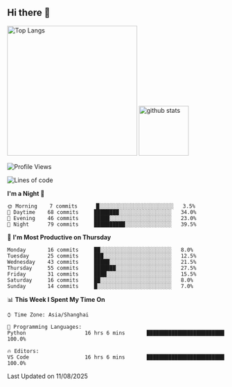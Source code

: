 ## Hi there 👋
<p align="left"> 
  <img alt="Top Langs" height="300px" src="https://github-readme-stats.vercel.app/api/top-langs/?username=Sierraki&layout=compact&show_icons=true&theme=onedark" />
  <a href="https://github.com/Sierraki/LC_Solve">
   <img alt="github stats"height="115px"  src="https://github-readme-stats.vercel.app/api/pin/?username=Sierraki&repo=LC_Solve&theme=onedark&show_icons=true" />
  </a>


<!--START_SECTION:waka-->
![Profile Views](http://img.shields.io/badge/Profile%20Views-0-blue)

![Lines of code](https://img.shields.io/badge/From%20Hello%20World%20I%27ve%20Written-2306%20lines%20of%20code-blue)

**I'm a Night 🦉** 

```text
🌞 Morning    7 commits      █░░░░░░░░░░░░░░░░░░░░░░░░   3.5% 
🌆 Daytime    68 commits     ████████░░░░░░░░░░░░░░░░░   34.0% 
🌃 Evening    46 commits     █████░░░░░░░░░░░░░░░░░░░░   23.0% 
🌙 Night      79 commits     ██████████░░░░░░░░░░░░░░░   39.5%

```
📅 **I'm Most Productive on Thursday** 

```text
Monday       16 commits     ██░░░░░░░░░░░░░░░░░░░░░░░   8.0% 
Tuesday      25 commits     ███░░░░░░░░░░░░░░░░░░░░░░   12.5% 
Wednesday    43 commits     █████░░░░░░░░░░░░░░░░░░░░   21.5% 
Thursday     55 commits     ███████░░░░░░░░░░░░░░░░░░   27.5% 
Friday       31 commits     ████░░░░░░░░░░░░░░░░░░░░░   15.5% 
Saturday     16 commits     ██░░░░░░░░░░░░░░░░░░░░░░░   8.0% 
Sunday       14 commits     █░░░░░░░░░░░░░░░░░░░░░░░░   7.0%

```


📊 **This Week I Spent My Time On** 

```text
⌚︎ Time Zone: Asia/Shanghai

💬 Programming Languages: 
Python                   16 hrs 6 mins       █████████████████████████   100.0%

🔥 Editors: 
VS Code                  16 hrs 6 mins       █████████████████████████   100.0%

```


 Last Updated on 11/08/2025
<!--END_SECTION:waka-->
